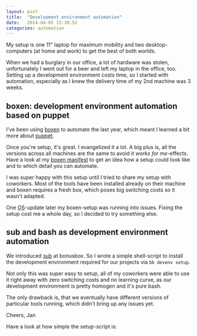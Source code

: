 ```yaml
---
layout: post
title:  "Development environment automation"
date:   2014-04-05 15:30:52
categories: automation
---
```


My setup is one 11" laptop for maximum mobility and two
desktop-computers (at home and work) to get the best of both worlds.

When we had a burglary in our office, a lot of hardware was stolen,
unfortunately I went out for a beer and left my laptop in the office, too.
Setting up a development environment costs time, so I started with
automation, especially as I knew the delivery time of my 2nd machine
was 3 weeks.

## boxen: development environment automation based on puppet

I've been using [boxen](https://boxen.github.com/) to automate the last
year, which meant I learned a bit more about
[puppet](http://docs.puppetlabs.com).

Once you're setup, it's great. I evangelized it a lot. A big plus is,
all the versions across all machines are the same to avoid _it works
for me_-effects. Have a look at my
[boxen manifest](https://github.com/riethmayer/our-boxen/blob/master/modules/people/manifests/riethmayer.pp)
to get an idea how a setup could look like and to which detail you can automate.

I was super happy with this setup until I tried to share my setup with
coworkers. Most of the tools have been installed already on their
machine and boxen requires a fresh box, which poses big switching
costs so it wasn't adapted.

One <abbr title="Operating System">OS</abbr>-update later my
boxen-setup was running into issues. Fixing the setup
cost me a whole day, so I decided to try something else.

## sub and bash as development environment automation

We introduced [sub](https://github.com/basecamp/sub) at bonusbox.
So I wrote a simple shell-script to install the development
environment required for our projects via `bb devenv setup`.

Not only this was super easy to setup, all of my coworkers were able
to use it right away with zero switching costs and no learning curve,
as our development environment is pretty homogen and it's pure bash.

The only drawback is, that we eventually have different versions of
particular tools running, which didn't bring up any issues yet.

Cheers,
Jan

Have a look at how simple the setup-script is:

<script src="https://gist.github.com/riethmayer/10004470.js"></script>


